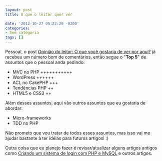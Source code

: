 ```yaml
---
layout: post
title: O que o leitor quer ver

date: '2012-10-27 05:22:29 -0200'
categories:
- Sem categoria
tags: []
---
```

<p>Pessoal, o post <a title="Opinião do leitor: O que você gostaria de ver por aqui?" href="http://blog.thiagobelem.net/opiniao-do-leitor-o-que-voce-gostaria-de-ver-por-aqui/">Opinião do leitor: O que você gostaria de ver por aqui?</a> já recebeu um número bom de comentários, então segue o "<strong>Top 5</strong>" de assuntos que o pessoal anda pedindo:</p>
<ul>
<li>MVC no PHP +++++++++++</li>
<li>WordPress ++++++</li>
<li>ACL no CakePHP +++</li>
<li>Tendências PHP ++</li>
<li>HTML5 e CSS3 ++</li>
</ul>
<p>Além desses assuntos, aqui vão outros assuntos que eu gostaria de abordar:</p>
<ul>
<li>Micro-frameworks</li>
<li>TDD no PHP</li>
</ul>
<p>Não prometo que vou tratar de todos esses assuntos, mas isso vai me ajudar bastante à ter idéias para futuros artigos! :)</p>
<p>Outra coisa que eu planejo fazer é revisar/atualizar alguns artigos antigos como <a href="http://blog.thiagobelem.net/criando-um-sistema-de-login-com-php-e-mysql/" data-bump-view="tp">Criando um sistema de login com PHP e MySQL</a> e outros artigos.</p>
